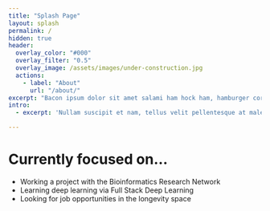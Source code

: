 ```yaml
---
title: "Splash Page"
layout: splash
permalink: /
hidden: true
header:
  overlay_color: "#000"
  overlay_filter: "0.5"
  overlay_image: /assets/images/under-construction.jpg
  actions:
    - label: "About"
      url: "/about/"
excerpt: "Bacon ipsum dolor sit amet salami ham hock ham, hamburger corned beef short ribs kielbasa biltong t-bone drumstick tri-tip tail sirloin pork chop."
intro: 
  - excerpt: 'Nullam suscipit et nam, tellus velit pellentesque at malesuada, enim eaque. Quis nulla, netus tempor in diam gravida tincidunt, *proin faucibus* voluptate felis id sollicitudin. Centered with `type="center"`'

---
```


# Currently focused on...
- Working a project with the Bioinformatics Research Network
- Learning deep learning via Full Stack Deep Learning
- Looking for job opportunities in the longevity space